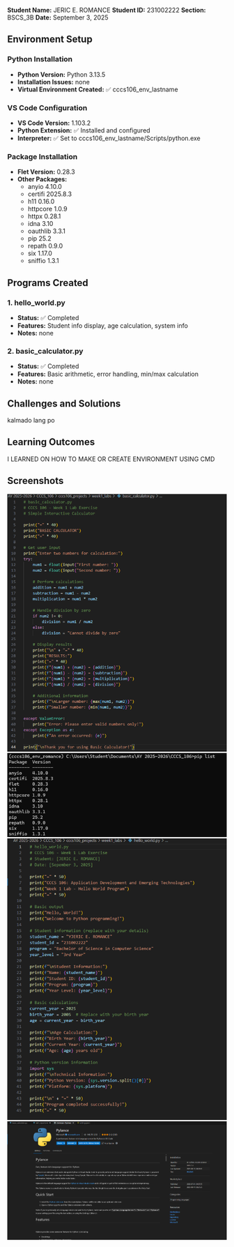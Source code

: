 **Student Name:** JERIC E. ROMANCE
**Student ID:** 231002222
**Section:** BSCS_3B
**Date:** September 3, 2025

## Environment Setup

### Python Installation
- **Python Version:** Python 3.13.5
- **Installation Issues:** none
- **Virtual Environment Created:** ✅ cccs106_env_lastname

### VS Code Configuration
- **VS Code Version:** 1.103.2
- **Python Extension:** ✅ Installed and configured
- **Interpreter:** ✅ Set to cccs106_env_lastname/Scripts/python.exe

### Package Installation
- **Flet Version:** 0.28.3
- **Other Packages:** 
  - anyio    4.10.0
  - certifi  2025.8.3
  - h11      0.16.0
  - httpcore 1.0.9
  - httpx    0.28.1
  - idna     3.10
  - oauthlib 3.3.1
  - pip      25.2
  - repath   0.9.0
  - six      1.17.0
  - sniffio  1.3.1


## Programs Created

### 1. hello_world.py
- **Status:** ✅ Completed
- **Features:** Student info display, age calculation, system info
- **Notes:** none

### 2. basic_calculator.py
- **Status:** ✅ Completed
- **Features:** Basic arithmetic, error handling, min/max calculation
- **Notes:** none

## Challenges and Solutions

kalmado lang po

## Learning Outcomes

I LEARNED ON HOW TO MAKE OR CREATE ENVIRONMENT USING CMD

## Screenshots

![basic_calculator Setup](lab1_screenshots\basic_calculator_output.png)
![Environment Setup](lab1_screenshots\environment_setup.png)
![hello_world Setup](lab1_screenshots\hello_world_output.png)
![vscode Setup](lab1_screenshots\vscode_setup.png)
